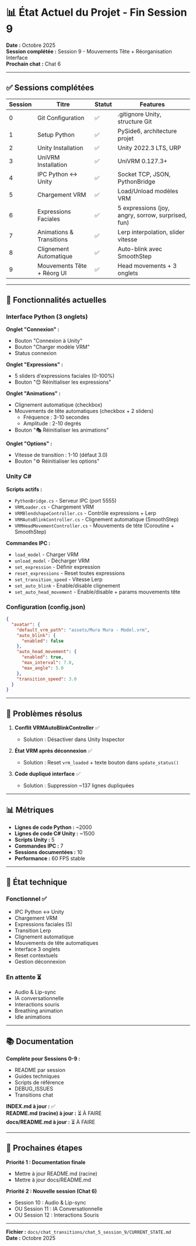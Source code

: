 # 📊 État Actuel du Projet - Fin Session 9

**Date :** Octobre 2025  
**Session complétée :** Session 9 - Mouvements Tête + Réorganisation Interface  
**Prochain chat :** Chat 6

---

## ✅ Sessions complétées

| Session | Titre | Statut | Features |
|---------|-------|--------|----------|
| 0 | Git Configuration | ✅ | .gitignore Unity, structure Git |
| 1 | Setup Python | ✅ | PySide6, architecture projet |
| 2 | Unity Installation | ✅ | Unity 2022.3 LTS, URP |
| 3 | UniVRM Installation | ✅ | UniVRM 0.127.3+ |
| 4 | IPC Python ↔ Unity | ✅ | Socket TCP, JSON, PythonBridge |
| 5 | Chargement VRM | ✅ | Load/Unload modèles VRM |
| 6 | Expressions Faciales | ✅ | 5 expressions (joy, angry, sorrow, surprised, fun) |
| 7 | Animations & Transitions | ✅ | Lerp interpolation, slider vitesse |
| 8 | Clignement Automatique | ✅ | Auto-blink avec SmoothStep |
| 9 | Mouvements Tête + Réorg UI | ✅ | Head movements + 3 onglets |

---

## 🎯 Fonctionnalités actuelles

### Interface Python (3 onglets)

**Onglet "Connexion" :**
- Bouton "Connexion à Unity"
- Bouton "Charger modèle VRM"
- Status connexion

**Onglet "Expressions" :**
- 5 sliders d'expressions faciales (0-100%)
- Bouton "😊 Réinitialiser les expressions"

**Onglet "Animations" :**
- Clignement automatique (checkbox)
- Mouvements de tête automatiques (checkbox + 2 sliders)
  - Fréquence : 3-10 secondes
  - Amplitude : 2-10 degrés
- Bouton "🎭 Réinitialiser les animations"

**Onglet "Options" :**
- Vitesse de transition : 1-10 (défaut 3.0)
- Bouton "⚙️ Réinitialiser les options"

### Unity C#

**Scripts actifs :**
- `PythonBridge.cs` - Serveur IPC (port 5555)
- `VRMLoader.cs` - Chargement VRM
- `VRMBlendshapeController.cs` - Contrôle expressions + Lerp
- `VRMAutoBlinkController.cs` - Clignement automatique (SmoothStep)
- `VRMHeadMovementController.cs` - Mouvements de tête (Coroutine + SmoothStep)

**Commandes IPC :**
- `load_model` - Charger VRM
- `unload_model` - Décharger VRM
- `set_expression` - Définir expression
- `reset_expressions` - Reset toutes expressions
- `set_transition_speed` - Vitesse Lerp
- `set_auto_blink` - Enable/disable clignement
- `set_auto_head_movement` - Enable/disable + params mouvements tête

### Configuration (config.json)

```json
{
  "avatar": {
    "default_vrm_path": "assets/Mura Mura - Model.vrm",
    "auto_blink": {
      "enabled": false
    },
    "auto_head_movement": {
      "enabled": true,
      "max_interval": 7.0,
      "max_angle": 5.0
    },
    "transition_speed": 3.0
  }
}
```

---

## 🐛 Problèmes résolus

1. **Conflit VRMAutoBlinkController** ✅
   - Solution : Désactiver dans Unity Inspector

2. **État VRM après déconnexion** ✅
   - Solution : Reset `vrm_loaded` + texte bouton dans `update_status()`

3. **Code dupliqué interface** ✅
   - Solution : Suppression ~137 lignes dupliquées

---

## 📊 Métriques

- **Lignes de code Python :** ~2000
- **Lignes de code C# Unity :** ~1500
- **Scripts Unity :** 5
- **Commandes IPC :** 7
- **Sessions documentées :** 10
- **Performance :** 60 FPS stable

---

## 🚀 État technique

### Fonctionnel ✅
- IPC Python ↔ Unity
- Chargement VRM
- Expressions faciales (5)
- Transition Lerp
- Clignement automatique
- Mouvements de tête automatiques
- Interface 3 onglets
- Reset contextuels
- Gestion déconnexion

### En attente ⏳
- Audio & Lip-sync
- IA conversationnelle
- Interactions souris
- Breathing animation
- Idle animations

---

## 📚 Documentation

**Complète pour Sessions 0-9 :**
- README par session
- Guides techniques
- Scripts de référence
- DEBUG_ISSUES
- Transitions chat

**INDEX.md à jour :** ✅  
**README.md (racine) à jour :** ⏳ À FAIRE  
**docs/README.md à jour :** ⏳ À FAIRE

---

## 🎯 Prochaines étapes

**Priorité 1 : Documentation finale**
- Mettre à jour README.md (racine)
- Mettre à jour docs/README.md

**Priorité 2 : Nouvelle session (Chat 6)**
- Session 10 : Audio & Lip-sync
- OU Session 11 : IA Conversationnelle
- OU Session 12 : Interactions Souris

---

**Fichier :** `docs/chat_transitions/chat_5_session_9/CURRENT_STATE.md`  
**Date :** Octobre 2025
